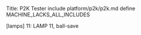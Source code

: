 Title: P2K Tester
include platform/p2k/p2k.md
define MACHINE_LACKS_ALL_INCLUDES

[lamps]
11: LAMP 11, ball-save

